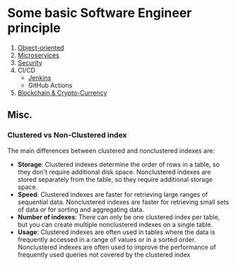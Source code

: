# Some basic Software Engineer principle

  1. [Object-oriented](./ObjectOriented.md)
  1. [Microservices](./Microservices/README.md)
  1. [Security](./Security.md)
  1. CI/CD
     - [Jenkins](./CI_CD/Jenkins.md)
     - GitHub Actions
  1. [Blockchain & Crypto-Currency](./Blockchain.md)
	
## Misc.

### Clustered vs Non-Clustered index

The main differences between clustered and nonclustered indexes are: 
  - **Storage**: Clustered indexes determine the order of rows in a table, so they don't require additional disk space. Nonclustered indexes are stored separately from the table, so they require additional storage space. 
  - **Speed**: Clustered indexes are faster for retrieving large ranges of sequential data. Nonclustered indexes are faster for retrieving small sets of data or for sorting and aggregating data. 
  - **Number of indexes**: There can only be one clustered index per table, but you can create multiple nonclustered indexes on a single table. 
  - **Usage**: Clustered indexes are often used in tables where the data is frequently accessed in a range of values or in a sorted order. Nonclustered indexes are often used to improve the performance of frequently used queries not covered by the clustered index
